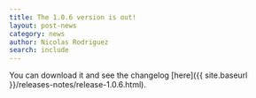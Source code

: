 ```yaml
---
title: The 1.0.6 version is out!
layout: post-news
category: news
author: Nicolas Rodriguez
search: include
---
```


You can download it and see the changelog [here]({{ site.baseurl }}/releases-notes/release-1.0.6.html).
